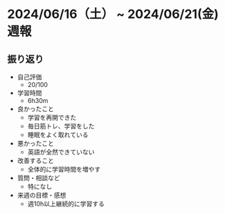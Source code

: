 # 2024/06/16（土） ~ 2024/06/21(金) 週報

## 振り返り

- 自己評価
  - 20/100
- 学習時間
  - 6h30m
- 良かったこと
  - 学習を再開できた
  - 毎日筋トレ、学習をした
  - 睡眠をよく取れている
- 悪かったこと
  - 英語が全然できていない
- 改善すること
  - 全体的に学習時間を増やす
- 質問・相談など
  - 特になし
- 来週の目標・感想
  - 週10h以上継続的に学習する
